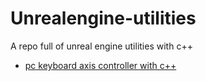 # Unrealengine-utilities
A repo full of unreal engine utilities with c++

 - [pc keyboard axis controller with c++](https://github.com/codyowl/unrealengine-pc-axis-controller)
